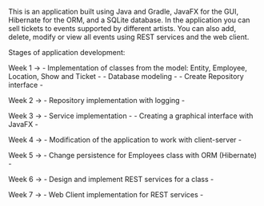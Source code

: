 This is an application built using Java and Gradle, JavaFX for the GUI, Hibernate for the ORM, and a SQLite database. In the application you can sell tickets to events supported by different artists. You can also add, delete, modify or view all events using REST services and the web client.


Stages of application development:

Week 1 -> - Implementation of classes from the model: Entity, Employee, Location, Show and Ticket -
          - Database modeling -
          - Create Repository interface -
      
Week 2 -> - Repository implementation with logging -

Week 3 -> - Service implementation -
          - Creating a graphical interface with JavaFX -

Week 4 -> - Modification of the application to work with client-server -

Week 5 -> - Change persistence for Employees class with ORM (Hibernate) -

Week 6 -> - Design and implement REST services for a class -

Week 7 -> - Web Client implementation for REST services -
